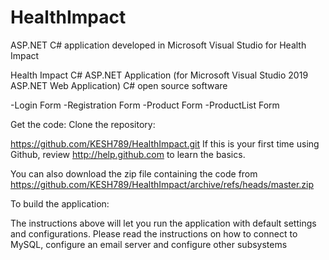 # HealthImpact
ASP.NET C# application developed in Microsoft Visual Studio for Health Impact

Health Impact C# ASP.NET Application (for Microsoft Visual Studio 2019 ASP.NET Web Application)
C# open source software

-Login Form
-Registration Form
-Product Form
-ProductList Form

Get the code:
Clone the repository:

https://github.com/KESH789/HealthImpact.git
If this is your first time using Github, review http://help.github.com to learn the basics.

You can also download the zip file containing the code from  https://github.com/KESH789/HealthImpact/archive/refs/heads/master.zip

To build the application:

The instructions above will let you run the application with default settings and configurations. 
Please read the instructions on how to connect to MySQL, configure an email server and configure other subsystems

